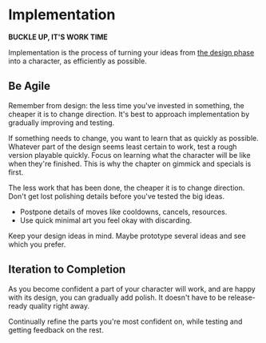 # Implementation

**BUCKLE UP, IT'S WORK TIME**

Implementation is the process of turning your ideas from [the design phase](../design) into a character, as efficiently as
possible.

## Be Agile

Remember from design: the less time you've invested in something, the cheaper it is to change direction. It's best to
approach implementation by gradually improving and testing.

If something needs to change, you want to learn that as quickly as possible. Whatever part of the design seems least
certain to work, test a rough version playable quickly. Focus on learning what the character will be like when
they're finished. This is why the chapter on gimmick and specials is first.

The less work that has been done, the cheaper it is to change direction. Don't get lost polishing details before you've
tested the big ideas.
- Postpone details of moves like cooldowns, cancels, resources.
- Use quick minimal art you feel okay with discarding.

Keep your design ideas in mind. Maybe prototype several ideas and see which you prefer.



## Iteration to Completion

As you become confident a part of your character will work, and are happy with its design, you can gradually add polish.
It doesn't have to be release-ready quality right away.

Continually refine the parts you're most confident on, while testing and getting feedback on the rest.